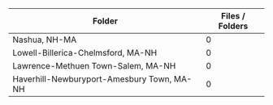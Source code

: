 | Folder                                     |   Files / Folders |
|--------------------------------------------|-------------------|
| Nashua, NH-MA                              |                 0 |
| Lowell-Billerica-Chelmsford, MA-NH         |                 0 |
| Lawrence-Methuen Town-Salem, MA-NH         |                 0 |
| Haverhill-Newburyport-Amesbury Town, MA-NH |                 0 |
